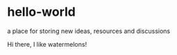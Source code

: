 # hello-world
a place for storing new ideas, resources and discussions

Hi there, I like watermelons!
